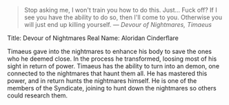 > Stop asking me, I won't train you how to do this. Just... Fuck off? If I see you have the ability to do so, then I'll come to you. Otherwise you will just end up killing yourself.
>    — *Devour of Nightmares, Timaeus*

Title: Devour of Nightmares
Real Name: Aloridan Cinderflare

Timaeus gave into the nightmares to enhance his body to save the ones who he deemed close. In the process he transformed, loosing most of his sight in return of power. Timaeus has the ability to turn into an demon, one connected to the nightmares that haunt them all. He has mastered this power, and in return hunts the nightmares himself. He is one of the members of the Syndicate, joining to hunt down the nightmares so others could research them.